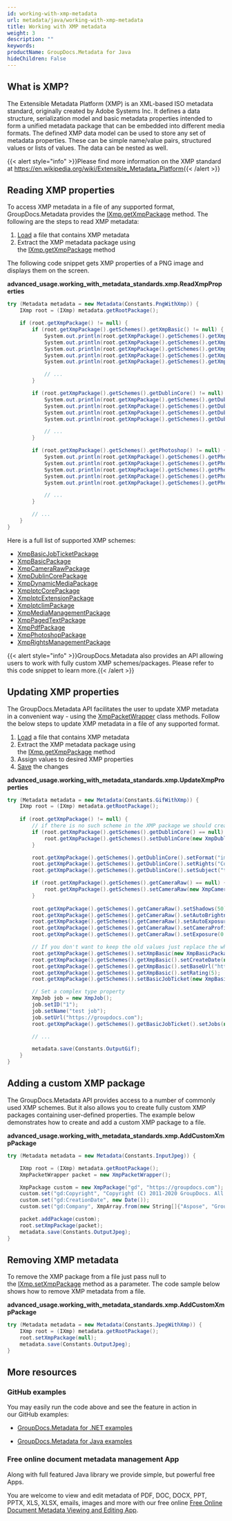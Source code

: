 ```yaml
---
id: working-with-xmp-metadata
url: metadata/java/working-with-xmp-metadata
title: Working with XMP metadata
weight: 3
description: ""
keywords: 
productName: GroupDocs.Metadata for Java
hideChildren: False
---
```

## What is XMP?

The Extensible Metadata Platform (XMP) is an XML-based ISO metadata standard, originally created by Adobe Systems Inc. It defines a data structure, serialization model and basic metadata properties intended to form a unified metadata package that can be embedded into different media formats. The defined XMP data model can be used to store any set of metadata properties. These can be simple name/value pairs, structured values or lists of values. The data can be nested as well.

{{< alert style="info" >}}Please find more information on the XMP standard at https://en.wikipedia.org/wiki/Extensible_Metadata_Platform{{< /alert >}}

## Reading XMP properties

To access XMP metadata in a file of any supported format, GroupDocs.Metadata provides the [IXmp.getXmpPackage](https://apireference.groupdocs.com/metadata/java/com.groupdocs.metadata.core/IXmp#getXmpPackage()) method. The following are the steps to read XMP metadata:

1.  [Load](Working%2Bwith%2BXMP%2Bmetadata.html) a file that contains XMP metadata
2.  Extract the XMP metadata package using the [IXmp.getXmpPackage](https://apireference.groupdocs.com/metadata/java/com.groupdocs.metadata.core/IXmp#getXmpPackage()) method

The following code snippet gets XMP properties of a PNG image and displays them on the screen. 

**advanced\_usage.working\_with\_metadata\_standards.xmp.ReadXmpProperties**

```csharp
try (Metadata metadata = new Metadata(Constants.PngWithXmp)) {
	IXmp root = (IXmp) metadata.getRootPackage();

	if (root.getXmpPackage() != null) {
		if (root.getXmpPackage().getSchemes().getXmpBasic() != null) {
			System.out.println(root.getXmpPackage().getSchemes().getXmpBasic().getCreatorTool());
			System.out.println(root.getXmpPackage().getSchemes().getXmpBasic().getCreateDate());
			System.out.println(root.getXmpPackage().getSchemes().getXmpBasic().getModifyDate());
			System.out.println(root.getXmpPackage().getSchemes().getXmpBasic().getLabel());
			System.out.println(root.getXmpPackage().getSchemes().getXmpBasic().getNickname());

			// ...
		}

		if (root.getXmpPackage().getSchemes().getDublinCore() != null) {
			System.out.println(root.getXmpPackage().getSchemes().getDublinCore().getFormat());
			System.out.println(root.getXmpPackage().getSchemes().getDublinCore().getCoverage());
			System.out.println(root.getXmpPackage().getSchemes().getDublinCore().getIdentifier());
			System.out.println(root.getXmpPackage().getSchemes().getDublinCore().getSource());

			// ...
		}

		if (root.getXmpPackage().getSchemes().getPhotoshop() != null) {
			System.out.println(root.getXmpPackage().getSchemes().getPhotoshop().getColorMode());
			System.out.println(root.getXmpPackage().getSchemes().getPhotoshop().getIccProfile());
			System.out.println(root.getXmpPackage().getSchemes().getPhotoshop().getCountry());
			System.out.println(root.getXmpPackage().getSchemes().getPhotoshop().getCity());
			System.out.println(root.getXmpPackage().getSchemes().getPhotoshop().getDateCreated());

			// ...
		}

		// ...
	}
}
```

Here is a full list of supported XMP schemes:

*   [XmpBasicJobTicketPackage](https://apireference.groupdocs.com/metadata/java/com.groupdocs.metadata.core/XmpBasicJobTicketPackage)
*   [XmpBasicPackage](https://apireference.groupdocs.com/metadata/java/com.groupdocs.metadata.core/XmpBasicPackage)
*   [XmpCameraRawPackage](https://apireference.groupdocs.com/metadata/java/com.groupdocs.metadata.core/XmpCameraRawPackage)
*   [XmpDublinCorePackage](https://apireference.groupdocs.com/metadata/java/com.groupdocs.metadata.core/XmpDublinCorePackage)
*   [XmpDynamicMediaPackage](https://apireference.groupdocs.com/metadata/java/com.groupdocs.metadata.core/XmpDynamicMediaPackage)
*   [XmpIptcCorePackage](https://apireference.groupdocs.com/metadata/java/com.groupdocs.metadata.core/XmpIptcCorePackage)
*   [XmpIptcExtensionPackage](https://apireference.groupdocs.com/metadata/java/com.groupdocs.metadata.core/XmpIptcExtensionPackage)
*   [XmpIptcIimPackage](https://apireference.groupdocs.com/metadata/java/com.groupdocs.metadata.core/XmpIptcIimPackage)
*   [XmpMediaManagementPackage](https://apireference.groupdocs.com/metadata/java/com.groupdocs.metadata.core/XmpMediaManagementPackage)
*   [XmpPagedTextPackage](https://apireference.groupdocs.com/metadata/java/com.groupdocs.metadata.core/XmpPagedTextPackage)
*   [XmpPdfPackage](https://apireference.groupdocs.com/metadata/java/com.groupdocs.metadata.core/XmpPdfPackage)
*   [XmpPhotoshopPackage](https://apireference.groupdocs.com/metadata/java/com.groupdocs.metadata.core/XmpPhotoshopPackage)
*   [XmpRightsManagementPackage](https://apireference.groupdocs.com/metadata/java/com.groupdocs.metadata.core/XmpRightsManagementPackage)

{{< alert style="info" >}}GroupDocs.Metadata also provides an API allowing users to work with fully custom XMP schemes/packages. Please refer to this code snippet to learn more.{{< /alert >}}

## Updating XMP properties

The GroupDocs.Metadata API facilitates the user to update XMP metadata in a convenient way - using the [XmpPacketWrapper](https://apireference.groupdocs.com/metadata/java/com.groupdocs.metadata.core/XmpPacketWrapper) class methods. Follow the below steps to update XMP metadata in a file of any supported format.

1.  [Load](Working%2Bwith%2BXMP%2Bmetadata.html) a file that contains XMP metadata
2.  Extract the XMP metadata package using the [IXmp.getXmpPackage](https://apireference.groupdocs.com/metadata/java/com.groupdocs.metadata.core/IXmp#getXmpPackage()) method
3.  Assign values to desired XMP properties
4.  [Save](Working%2Bwith%2BXMP%2Bmetadata.html) the changes

**advanced\_usage.working\_with\_metadata\_standards.xmp.UpdateXmpProperties**

```csharp
try (Metadata metadata = new Metadata(Constants.GifWithXmp)) {
	IXmp root = (IXmp) metadata.getRootPackage();
	
	if (root.getXmpPackage() != null) {
		// if there is no such scheme in the XMP package we should create it
		if (root.getXmpPackage().getSchemes().getDublinCore() == null) {
			root.getXmpPackage().getSchemes().setDublinCore(new XmpDublinCorePackage());
		}

		root.getXmpPackage().getSchemes().getDublinCore().setFormat("image/gif");
		root.getXmpPackage().getSchemes().getDublinCore().setRights("Copyright (C) 2011-2020 GroupDocs. All Rights Reserved");
		root.getXmpPackage().getSchemes().getDublinCore().setSubject("test");

		if (root.getXmpPackage().getSchemes().getCameraRaw() == null) {
			root.getXmpPackage().getSchemes().setCameraRaw(new XmpCameraRawPackage());
		}
		
		root.getXmpPackage().getSchemes().getCameraRaw().setShadows(50);
		root.getXmpPackage().getSchemes().getCameraRaw().setAutoBrightness(true);
		root.getXmpPackage().getSchemes().getCameraRaw().setAutoExposure(true);
		root.getXmpPackage().getSchemes().getCameraRaw().setCameraProfile("test");
		root.getXmpPackage().getSchemes().getCameraRaw().setExposure(0.0001);

		// If you don't want to keep the old values just replace the whole scheme
		root.getXmpPackage().getSchemes().setXmpBasic(new XmpBasicPackage());
		root.getXmpPackage().getSchemes().getXmpBasic().setCreateDate(new Date());
		root.getXmpPackage().getSchemes().getXmpBasic().setBaseUrl("https://groupdocs.com");
		root.getXmpPackage().getSchemes().getXmpBasic().setRating(5);
		root.getXmpPackage().getSchemes().setBasicJobTicket(new XmpBasicJobTicketPackage());

		// Set a complex type property
		XmpJob job = new XmpJob();
		job.setID("1");
		job.setName("test job");
		job.setUrl("https://groupdocs.com");
		root.getXmpPackage().getSchemes().getBasicJobTicket().setJobs(new XmpJob[]{job});

		// ...

		metadata.save(Constants.OutputGif);
	}
}
```

## Adding a custom XMP package

The GroupDocs.Metadata API provides access to a number of commonly used XMP schemes. But it also allows you to create fully custom XMP packages containing user-defined properties. The example below demonstrates how to create and add a custom XMP package to a file.

**advanced\_usage.working\_with\_metadata\_standards.xmp.AddCustomXmpPackage**

```csharp
try (Metadata metadata = new Metadata(Constants.InputJpeg)) {

	IXmp root = (IXmp) metadata.getRootPackage();
	XmpPacketWrapper packet = new XmpPacketWrapper();

	XmpPackage custom = new XmpPackage("gd", "https://groupdocs.com");
	custom.set("gd:Copyright", "Copyright (C) 2011-2020 GroupDocs. All Rights Reserved.");
	custom.set("gd:CreationDate", new Date());
	custom.set("gd:Company", XmpArray.from(new String[]{"Aspose", "GroupDocs"}, XmpArrayType.Ordered));

	packet.addPackage(custom);
	root.setXmpPackage(packet);
	metadata.save(Constants.OutputJpeg);
}
```

## Removing XMP metadata

To remove the XMP package from a file just pass null to the [IXmp.setXmpPackage](https://apireference.groupdocs.com/metadata/java/com.groupdocs.metadata.core/IXmp#setXmpPackage(com.groupdocs.metadata.core.XmpPacketWrapper)) method as a parameter. The code sample below shows how to remove XMP metadata from a file.

**advanced\_usage.working\_with\_metadata\_standards.xmp.AddCustomXmpPackage**

```csharp
try (Metadata metadata = new Metadata(Constants.JpegWithXmp)) {
	IXmp root = (IXmp) metadata.getRootPackage();
	root.setXmpPackage(null);
	metadata.save(Constants.OutputJpeg);
}
```

## More resources

### GitHub examples

You may easily run the code above and see the feature in action in our GitHub examples:

*   [GroupDocs.Metadata for .NET examples](https://github.com/groupdocs-metadata/GroupDocs.Metadata-for-.NET)
    
*   [GroupDocs.Metadata for Java examples](https://github.com/groupdocs-metadata/GroupDocs.Metadata-for-Java)
    

### Free online document metadata management App

Along with full featured Java library we provide simple, but powerful free Apps.

You are welcome to view and edit metadata of PDF, DOC, DOCX, PPT, PPTX, XLS, XLSX, emails, images and more with our free online [Free Online Document Metadata Viewing and Editing App](https://products.groupdocs.app/metadata).
